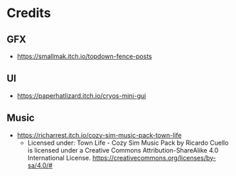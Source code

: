 # Credits

## GFX

- https://smallmak.itch.io/topdown-fence-posts

## UI

- https://paperhatlizard.itch.io/cryos-mini-gui

## Music

- https://richarrest.itch.io/cozy-sim-music-pack-town-life
    - Licensed under: Town Life - Cozy Sim Music Pack by Ricardo Cuello is licensed under a Creative Commons Attribution-ShareAlike 4.0 International License. https://creativecommons.org/licenses/by-sa/4.0/#
